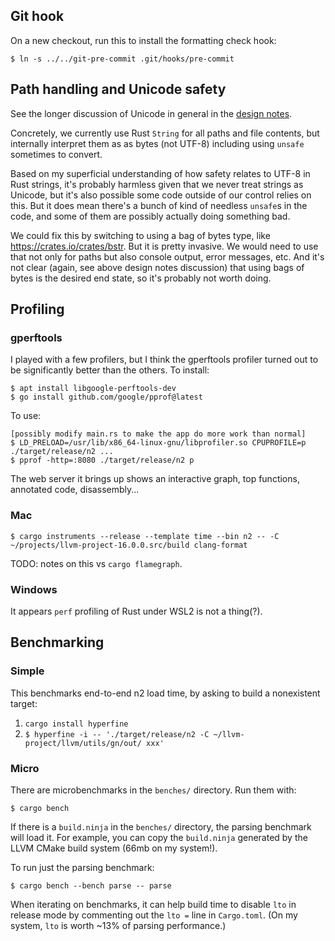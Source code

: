 ## Git hook

On a new checkout, run this to install the formatting check hook:

```
$ ln -s ../../git-pre-commit .git/hooks/pre-commit
```

## Path handling and Unicode safety

See the longer discussion of Unicode in general in the
[design notes](design_notes.md).

Concretely, we currently use Rust `String` for all paths and file contents, but
internally interpret them as as bytes (not UTF-8) including using `unsafe`
sometimes to convert.

Based on my superficial understanding of how safety relates to UTF-8 in Rust
strings, it's probably harmless given that we never treat strings as Unicode,
but it's also possible some code outside of our control relies on this. But it
does mean there's a bunch of kind of needless `unsafe`s in the code, and some of
them are possibly actually doing something bad.

We could fix this by switching to using a bag of bytes type, like
https://crates.io/crates/bstr. But it is pretty invasive. We would need to use
that not only for paths but also console output, error messages, etc. And it's
not clear (again, see above design notes discussion) that using bags of bytes is
the desired end state, so it's probably not worth doing.

## Profiling

### gperftools

I played with a few profilers, but I think the gperftools profiler turned out to
be significantly better than the others. To install:

```
$ apt install libgoogle-perftools-dev
$ go install github.com/google/pprof@latest
```

To use:

```
[possibly modify main.rs to make the app do more work than normal]
$ LD_PRELOAD=/usr/lib/x86_64-linux-gnu/libprofiler.so CPUPROFILE=p ./target/release/n2 ...
$ pprof -http=:8080 ./target/release/n2 p
```

The web server it brings up shows an interactive graph, top functions, annotated
code, disassembly...

### Mac

```
$ cargo instruments --release --template time --bin n2 -- -C ~/projects/llvm-project-16.0.0.src/build clang-format
```

TODO: notes on this vs `cargo flamegraph`.

### Windows

It appears `perf` profiling of Rust under WSL2 is not a thing(?).

## Benchmarking

### Simple

This benchmarks end-to-end n2 load time, by asking to build a nonexistent target:

1. `cargo install hyperfine`
2. `$ hyperfine -i -- './target/release/n2 -C ~/llvm-project/llvm/utils/gn/out/ xxx'`

### Micro

There are microbenchmarks in the `benches/` directory.  Run them with:

```
$ cargo bench
```

If there is a `build.ninja` in the `benches/` directory, the parsing benchmark
will load it.  For example, you can copy the `build.ninja` generated by the
LLVM CMake build system (66mb on my system!).

To run just the parsing benchmark:

```
$ cargo bench --bench parse -- parse
```

When iterating on benchmarks, it can help build time to disable `lto` in release
mode by commenting out the `lto =` line in `Cargo.toml`.  (On my system, `lto`
is worth ~13% of parsing performance.)
